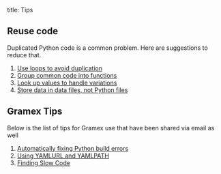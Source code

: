 title: Tips

## Reuse code

Duplicated Python code is a common problem. Here are suggestions to reduce that.

1. [Use loops to avoid duplication](reuse-loops.md)
1. [Group common code into functions](reuse-functions.md)
1. [Look up values to handle variations](reuse-dicts.md)
1. [Store data in data files, not Python files](reuse-data-files.md)

## Gramex Tips

Below is the list of tips for Gramex use that have been shared via email as well

1. [Automatically fixing Python build errors](tip-fixing-python-build-errors.md)
1. [Using YAMLURL and YAMLPATH](tip-using-yamlurl-yamlpath.md)
1. [Finding Slow Code](tip-finding-slow-code.md)